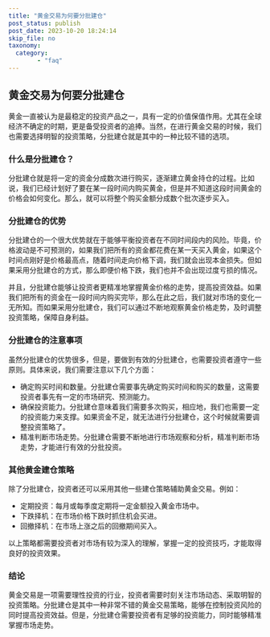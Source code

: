 ```yaml
---
title: "黄金交易为何要分批建仓"
post_status: publish
post_date: 2023-10-20 18:24:14
skip_file: no
taxonomy:
  category:
        - "faq"
---
```


## 黄金交易为何要分批建仓

黄金一直被认为是最稳定的投资产品之一，具有一定的价值保值作用。尤其在全球经济不确定的时期，更是备受投资者的追捧。当然，在进行黄金交易的时候，我们也需要选择明智的投资策略，分批建仓就是其中的一种比较不错的选项。

### 什么是分批建仓？

分批建仓就是将一定的资金分成数次进行购买，逐渐建立黄金持仓的过程。比如说，我们已经计划好了要在某一段时间内购买黄金，但是并不知道这段时间黄金的价格会如何变化。那么，就可以将整个购买金额分成数个批次逐步买入。

### 分批建仓的优势

分批建仓的一个很大优势就在于能够平衡投资者在不同时间段内的风险。毕竟，价格波动是不可预测的，如果我们把所有的资金都花费在某一天买入黄金，如果这个时间点刚好是价格最高点，随着时间走向价格下调，我们就会出现本金损失。但如果采用分批建仓的方式，那么即便价格下跌，我们也并不会出现过度亏损的情况。

并且，分批建仓能够让投资者更精准地掌握黄金价格的走势，提高投资效益。如果我们把所有的资金在一段时间内购买完毕，那么在此之后，我们就对市场的变化一无所知。而如果采用分批建仓，我们可以通过不断地观察黄金价格走势，及时调整投资策略，保障自身利益。

### 分批建仓的注意事项

虽然分批建仓的优势很多，但是，要做到有效的分批建仓，也需要投资者遵守一些原则。具体来说，我们需要注意以下几个方面：

- 确定购买时间和数量。分批建仓需要事先确定购买时间和购买的数量，这需要投资者事先有一定的市场研究、预测能力。
- 确保投资能力。分批建仓意味着我们需要多次购买，相应地，我们也需要一定的投资能力来支撑。如果资金不足，就无法进行分批建仓，这个时候就需要调整投资策略了。
- 精准判断市场走势。分批建仓需要不断地进行市场观察和分析，精准判断市场走势，才能进行有效的分批投资。

### 其他黄金建仓策略

除了分批建仓，投资者还可以采用其他一些建仓策略辅助黄金交易。例如：

- 定期投资：每月或每季度定期将一定金额投入黄金市场中。
- 下跌择机：在市场价格下跌时抓住机会买进。
- 回撤择机：在市场上涨之后的回撤期间买入。

以上策略都需要投资者对市场有较为深入的理解，掌握一定的投资技巧，才能取得良好的投资效果。

### 结论

黄金交易是一项需要理性投资的行业，投资者需要时刻关注市场动态、采取明智的投资策略。分批建仓是其中一种非常不错的黄金交易策略，能够在控制投资风险的同时提高投资效益。但是，分批建仓需要投资者有足够的投资能力，同时能够精准掌握市场走势。
